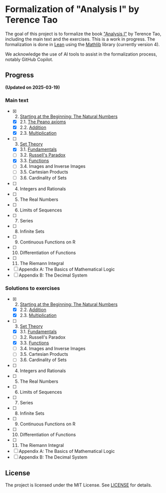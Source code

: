 # Formalization of "Analysis I" by Terence Tao

The goal of this project is to formalize the book ["Analysis I"](https://terrytao.wordpress.com/books/analysis-i/) by Terence Tao, including the main text and the exercises. This is a work in progress. The formalization is done in [Lean](https://lean-lang.org/) using the [Mathlib](https://leanprover-community.github.io/) library (currently version 4).

We acknowledge the use of AI tools to assist in the formalization process, notably GitHub Copilot.

## Progress

**(Updated on 2025-03-19)**

### Main text

- [x] 2. [Starting at the Beginning: The Natural Numbers](Lean4AnalysisTao/C02_NaturalNumbers)
    - [x] 2.1. [The Peano axioms](Lean4AnalysisTao/C02_NaturalNumbers/S01_PeanoAxioms.lean)
    - [x] 2.2. [Addition](Lean4AnalysisTao/C02_NaturalNumbers/S02_Addition.lean)
    - [x] 2.3. [Multiplication](Lean4AnalysisTao/C02_NaturalNumbers/S03_Multiplication.lean)
- [ ] 3. [Set Theory](Lean4AnalysisTao/C03_SetTheory)
    - [x] 3.1. [Fundamentals](Lean4AnalysisTao/C03_SetTheory/S01_Fundamentals.lean)
    - [ ] 3.2. [Russell's Paradox](Lean4AnalysisTao/C03_SetTheory/S02_RussellParadox.lean)
    - [x] 3.3. [Functions](Lean4AnalysisTao/C03_SetTheory/S03_Functions.lean)
    - [ ] 3.4. Images and Inverse Images
    - [ ] 3.5. Cartesian Products
    - [ ] 3.6. Cardinality of Sets
- [ ] 4. Integers and Rationals
- [ ] 5. The Real Numbers
- [ ] 6. Limits of Sequences
- [ ] 7. Series
- [ ] 8. Infinite Sets
- [ ] 9. Continuous Functions on R
- [ ] 10. Differentiation of Functions
- [ ] 11. The Riemann Integral
- [ ] Appendix A: The Basics of Mathematical Logic
- [ ] Appendix B: The Decimal System

### Solutions to exercises

- [x] 2. [Starting at the Beginning: The Natural Numbers](Lean4AnalysisTao/C02_NaturalNumbers/solutions/)
    - [x] 2.2. [Addition](Lean4AnalysisTao/C02_NaturalNumbers/solutions/Solutions_S02_Addition.lean)
    - [x] 2.3. [Multiplication](Lean4AnalysisTao/C02_NaturalNumbers/solutions/Solutions_S03_Multiplication.lean)
- [ ] 3. [Set Theory](Lean4AnalysisTao/C03_SetTheory/solutions/)
    - [x] 3.1. [Fundamentals](Lean4AnalysisTao/C03_SetTheory/solutions/Solutions_S01_Fundamentals.lean)
    - [ ] 3.2. Russell's Paradox
    - [x] 3.3. [Functions](Lean4AnalysisTao/C03_SetTheory/solutions/Solutions_S03_Functions.lean)
    - [ ] 3.4. Images and Inverse Images
    - [ ] 3.5. Cartesian Products
    - [ ] 3.6. Cardinality of Sets
- [ ] 4. Integers and Rationals
- [ ] 5. The Real Numbers
- [ ] 6. Limits of Sequences
- [ ] 7. Series
- [ ] 8. Infinite Sets
- [ ] 9. Continuous Functions on R
- [ ] 10. Differentiation of Functions
- [ ] 11. The Riemann Integral
- [ ] Appendix A: The Basics of Mathematical Logic
- [ ] Appendix B: The Decimal System

## License

The project is licensed under the MIT License. See [LICENSE](LICENSE) for details.